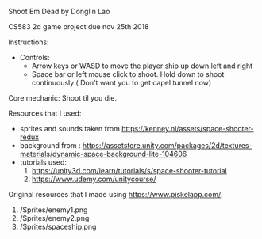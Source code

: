 Shoot Em Dead
by Donglin Lao

CS583 2d game project due nov 25th 2018

Instructions:
* Controls: 
    * Arrow keys or WASD to move the player ship up down left and right
    * Space bar or left mouse click to shoot. Hold down to shoot continuously ( Don't want you to get capel tunnel now)

Core mechanic:
Shoot til you die.

Resources that I used:
* sprites and sounds taken from https://kenney.nl/assets/space-shooter-redux
* background from : https://assetstore.unity.com/packages/2d/textures-materials/dynamic-space-background-lite-104606
* tutorials used: 
    1. https://unity3d.com/learn/tutorials/s/space-shooter-tutorial
    2. https://www.udemy.com/unitycourse/

Original resources that I made using https://www.piskelapp.com/:
1. /Sprites/enemy1.png
2. /Sprites/enemy2.png
3. /Sprites/spaceship.png